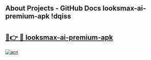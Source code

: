 ## About Projects - GitHub Docs looksmax-ai-premium-apk !dqiss

# <h2><a href="https://andorid.site?title=looksmax-ai-premium-apk&ref=13PRO">🔗👉 🔴 looksmax-ai-premium-apk</a></h2>

[![acn](https://github.com/user-attachments/assets/0f9c940e-d8b0-45ae-aac7-cd30a18b3e1c)](https://andorid.site?title=looksmax-ai-premium-apk&ref=13PRO)

